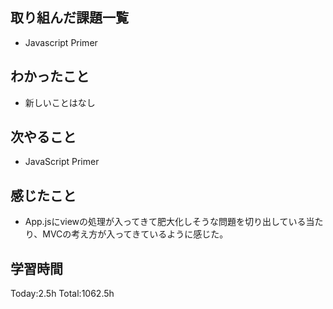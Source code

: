 ## 取り組んだ課題一覧

- Javascript Primer

## わかったこと

* 新しいことはなし

## 次やること

- JavaScript Primer

## 感じたこと

* App.jsにviewの処理が入ってきて肥大化しそうな問題を切り出している当たり、MVCの考え方が入ってきているように感じた。
 
## 学習時間

Today:2.5h
Total:1062.5h
